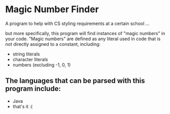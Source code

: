 # Magic Number Finder
A program to help with CS styling requirements at a certain school ...

but more specifically, this program will find instances of "magic numbers" in your code. "Magic numbers" are defined as any literal used in code that is not directly assigned to a constant, including:
- string literals
- character literals
- numbers (excluding -1, 0, 1)

## The languages that can be parsed with this program include:
- Java
- that's it :(
